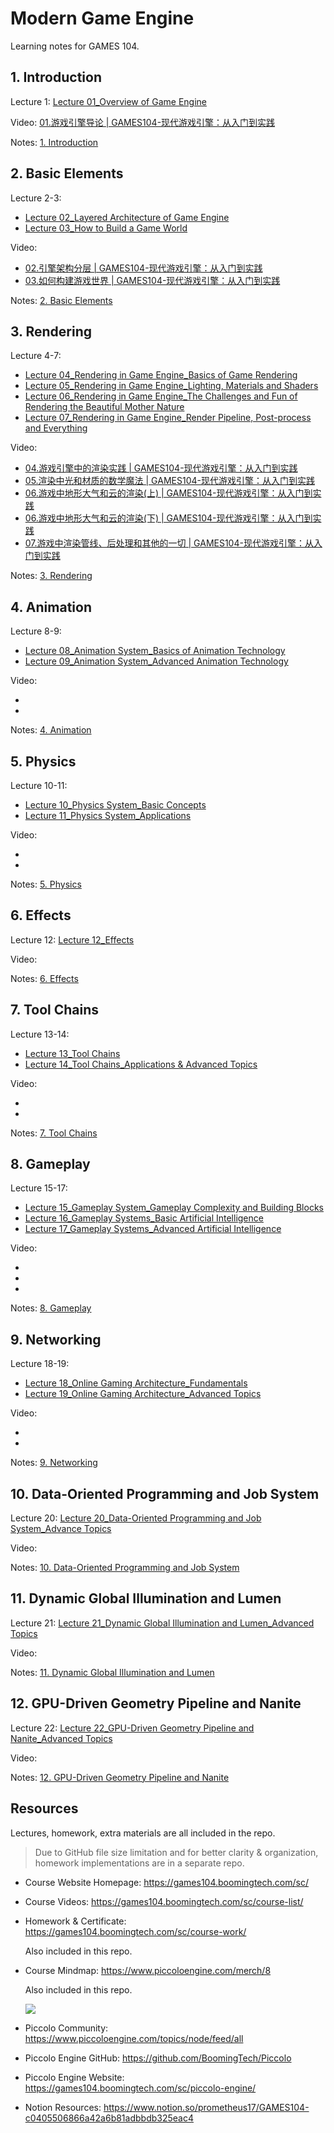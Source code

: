# Modern Game Engine
Learning notes for GAMES 104.



## 1. Introduction

Lecture 1: [Lecture 01_Overview of Game Engine](<./Lecture/Lecture 01_Overview of Game Engine.pdf>)

Video: [01.游戏引擎导论 | GAMES104-现代游戏引擎：从入门到实践](https://www.bilibili.com/video/BV1oU4y1R7Km/?spm_id_from=333.337.search-card.all.click&vd_source=042a9ec4eda603493ce4ec381912c4e7)

Notes: [1. Introduction](<./Notes/1. Introduction.md>)



## 2. Basic Elements

Lecture 2-3:

- [Lecture 02_Layered Architecture of Game Engine](<./Lecture/Lecture 02_Layered Architecture of Game Engine.pdf>)
- [Lecture 03_How to Build a Game World](<./Lecture/Lecture 03_How to Build a Game World.pdf>)

Video:

- [02.引擎架构分层 | GAMES104-现代游戏引擎：从入门到实践](https://www.bilibili.com/video/BV12Z4y1B7th/?spm_id_from=pageDriver&vd_source=042a9ec4eda603493ce4ec381912c4e7)
- [03.如何构建游戏世界 | GAMES104-现代游戏引擎：从入门到实践](https://www.bilibili.com/video/BV1YY4y1p74P/?spm_id_from=333.788&vd_source=042a9ec4eda603493ce4ec381912c4e7)

Notes: [2. Basic Elements](<./Notes/2. Basic Elements.md>)



## 3. Rendering

Lecture 4-7: 

- [Lecture 04_Rendering in Game Engine_Basics of Game Rendering](<./Lecture/Lecture 04_Rendering in Game Engine_Basics of Game Rendering.pdf>)
- [Lecture 05_Rendering in Game Engine_Lighting, Materials and Shaders](<./Lecture/Lecture 05_Rendering in Game Engine_Lighting, Materials and Shaders.pdf>)
- [Lecture 06_Rendering in Game Engine_The Challenges and Fun of Rendering the Beautiful Mother Nature](<./Lecture/Lecture 06_Rendering in Game Engine_The Challenges and Fun of Rendering the Beautiful Mother Nature.pdf>)
- [Lecture 07_Rendering in Game Engine_Render Pipeline, Post-process and Everything](<./Lecture/Lecture 07_Rendering in Game Engine_Render Pipeline, Post-process and Everything.pdf>)

Video:

- [04.游戏引擎中的渲染实践 | GAMES104-现代游戏引擎：从入门到实践](https://www.bilibili.com/video/BV14r4y1p7tt/?spm_id_from=pageDriver&vd_source=042a9ec4eda603493ce4ec381912c4e7)
- [05.渲染中光和材质的数学魔法 | GAMES104-现代游戏引擎：从入门到实践](https://www.bilibili.com/video/BV1J3411n7WT/?spm_id_from=333.788&vd_source=042a9ec4eda603493ce4ec381912c4e7)
- [06.游戏中地形大气和云的渲染(上) | GAMES104-现代游戏引擎：从入门到实践](https://www.bilibili.com/video/BV1au411y7Fq/?spm_id_from=333.788&vd_source=042a9ec4eda603493ce4ec381912c4e7)
- [06.游戏中地形大气和云的渲染(下) | GAMES104-现代游戏引擎：从入门到实践](https://www.bilibili.com/video/BV1i3411T7QL/?spm_id_from=333.788&vd_source=042a9ec4eda603493ce4ec381912c4e7)
- [07.游戏中渲染管线、后处理和其他的一切 | GAMES104-现代游戏引擎：从入门到实践](https://www.bilibili.com/video/BV1kY411P7QM/?spm_id_from=333.788&vd_source=042a9ec4eda603493ce4ec381912c4e7)

Notes: [3. Rendering](<./Notes/3. Rendering.md>)



## 4. Animation

Lecture 8-9: 

- [Lecture 08_Animation System_Basics of Animation Technology](<./Lecture/Lecture 08_Animation System_Basics of Animation Technology.pdf>)
- [Lecture 09_Animation System_Advanced Animation Technology](<./Lecture/Lecture 09_Animation System_Advanced Animation Technology.pdf>)

Video:

- []()
- []()

Notes: [4. Animation](<./Notes/4. Animation.md>)



## 5. Physics

Lecture 10-11: 

- [Lecture 10_Physics System_Basic Concepts](<./Lecture/Lecture 10_Physics System_Basic Concepts.pdf>)
- [Lecture 11_Physics System_Applications](<./Lecture/Lecture 11_Physics System_Applications.pdf>)

Video:

- []()
- []()

Notes: [5. Physics](<./Notes/5. Physics.md>)



## 6. Effects

Lecture 12: [Lecture 12_Effects](<./Lecture/Lecture 12_Effects.pdf>)

Video: []()

Notes: [6. Effects](<./Notes/6. Effects.md>)



## 7. Tool Chains

Lecture 13-14: 

- [Lecture 13_Tool Chains](<./Lecture/Lecture 13_Tool Chains.pdf>)
- [Lecture 14_Tool Chains_Applications & Advanced Topics](<./Lecture/Lecture 14_Tool Chains_Applications & Advanced Topics.pdf>)

Video:

- []()
- []()

Notes: [7. Tool Chains](<./Notes/7. Tool Chains.md>)



## 8. Gameplay

Lecture 15-17: 

- [Lecture 15_Gameplay System_Gameplay Complexity and Building Blocks](<./Lecture/Lecture 15_Gameplay System_Gameplay Complexity and Building Blocks.pdf>)
- [Lecture 16_Gameplay Systems_Basic Artificial Intelligence](<./Lecture/Lecture 16_Gameplay Systems_Basic Artificial Intelligence.pdf>)
- [Lecture 17_Gameplay Systems_Advanced Artificial Intelligence](<./Lecture/Lecture 17_Gameplay Systems_Advanced Artificial Intelligence.pdf>)

Video:

- []()
- []()
- []()

Notes: [8. Gameplay](<./Notes/8. Gameplay.md>)



## 9. Networking

Lecture 18-19: 

- [Lecture 18_Online Gaming Architecture_Fundamentals](<./Lecture/Lecture 18_Online Gaming Architecture_Fundamentals.pdf>)
- [Lecture 19_Online Gaming Architecture_Advanced Topics](<./Lecture/Lecture 19_Online Gaming Architecture_Advanced Topics.pdf>)

Video:

- []()
- []()

Notes: [9. Networking](<./Notes/9. Networking.md>)



## 10. Data-Oriented Programming and Job System

Lecture 20: [Lecture 20_Data-Oriented Programming and Job System_Advance Topics](<./Lecture/Lecture 20_Data-Oriented Programming and Job System_Advance Topics.pdf>)

Video: []()

Notes: [10. Data-Oriented Programming and Job System](<./Notes/10. Data-Oriented Programming and Job System.md>)



## 11. Dynamic Global Illumination and Lumen

Lecture 21: [Lecture 21_Dynamic Global Illumination and Lumen_Advanced Topics](<./Lecture/Lecture 21_Dynamic Global Illumination and Lumen_Advanced Topics.pdf>)

Video: []()

Notes: [11. Dynamic Global Illumination and Lumen](<./Notes/11. Dynamic Global Illumination and Lumen.md>)



## 12. GPU-Driven Geometry Pipeline and Nanite

Lecture 22: [Lecture 22_GPU-Driven Geometry Pipeline and Nanite_Advanced Topics](<./Lecture/Lecture 22_GPU-Driven Geometry Pipeline and Nanite_Advanced Topics.pdf>)

Video: []()

Notes: [12. GPU-Driven Geometry Pipeline and Nanite](<./Notes/12. GPU-Driven Geometry Pipeline and Nanite.md>)



## Resources

Lectures, homework, extra materials are all included in the repo.

> Due to GitHub file size limitation and for better clarity & organization, homework implementations are in a separate repo.

- Course Website Homepage: https://games104.boomingtech.com/sc/

- Course Videos: https://games104.boomingtech.com/sc/course-list/

- Homework & Certificate: https://games104.boomingtech.com/sc/course-work/

  Also included in this repo.

- Course Mindmap: https://www.piccoloengine.com/merch/8

  Also included in this repo.

  ![](<./Game Engine Midmap.png>)

- Piccolo Community: https://www.piccoloengine.com/topics/node/feed/all
- Piccolo Engine GitHub: https://github.com/BoomingTech/Piccolo
- Piccolo Engine Website: https://games104.boomingtech.com/sc/piccolo-engine/
- Notion Resources: https://www.notion.so/prometheus17/GAMES104-c0405506866a42a6b81adbbdb325eac4
